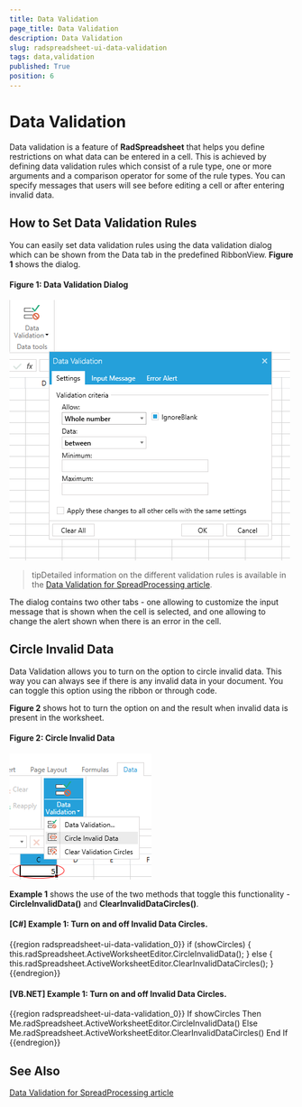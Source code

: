 ```yaml
---
title: Data Validation
page_title: Data Validation
description: Data Validation
slug: radspreadsheet-ui-data-validation
tags: data,validation
published: True
position: 6
---
```


# Data Validation

Data validation is a feature of __RadSpreadsheet__ that helps you define restrictions on what data can be entered in a cell. This is achieved by defining data validation rules which consist of a rule type, one or more arguments and a comparison operator for some of the rule types. You can specify messages that users will see before editing a cell or after entering invalid data.


## How to Set Data Validation Rules

You can easily set data validation rules using the data validation dialog which can be shown from the Data tab in the predefined RibbonView. __Figure 1__ shows the dialog.

#### __Figure 1: Data Validation Dialog__

![Rad Spreadsheet UI Data Validation 01](images/RadSpreadsheet_UI_Data_Validation_01.png)


>tipDetailed information on the different validation rules is available in the [Data Validation for SpreadProcessing article](http://docs.telerik.com/devtools/document-processing/libraries/radspreadprocessing/features/data-validation).


The dialog contains two other tabs - one allowing to customize the input message that is shown when the cell is selected, and one allowing to change the alert shown when there is an error in the cell.


## Circle Invalid Data

Data Validation allows you to turn on the option to circle invalid data. This way you can always see if there is any invalid data in your document. You can toggle this option using the ribbon or through code.


__Figure 2__ shows hot to turn the option on and the result when invalid data is present in the worksheet.


#### __Figure 2: Circle Invalid Data__

![Rad Spreadsheet UI Data Validation 01](images/RadSpreadsheet_UI_Data_Validation_02.png)


__Example 1__ shows the use of the two methods that toggle this functionality - __CircleInvalidData()__ and __ClearInvalidDataCircles()__.

#### __[C#] Example 1: Turn on and off Invalid Data Circles.__

{{region radspreadsheet-ui-data-validation_0}}
	if (showCircles)
	{
	    this.radSpreadsheet.ActiveWorksheetEditor.CircleInvalidData();
	}
	else
	{
	    this.radSpreadsheet.ActiveWorksheetEditor.ClearInvalidDataCircles();
	}
{{endregion}}


#### __[VB.NET] Example 1: Turn on and off Invalid Data Circles.__

{{region radspreadsheet-ui-data-validation_0}}
	If showCircles Then
		Me.radSpreadsheet.ActiveWorksheetEditor.CircleInvalidData()
	Else
		Me.radSpreadsheet.ActiveWorksheetEditor.ClearInvalidDataCircles()
	End If
{{endregion}}



## See Also

[Data Validation for SpreadProcessing article](http://docs.telerik.com/devtools/document-processing/libraries/radspreadprocessing/features/data-validation)
